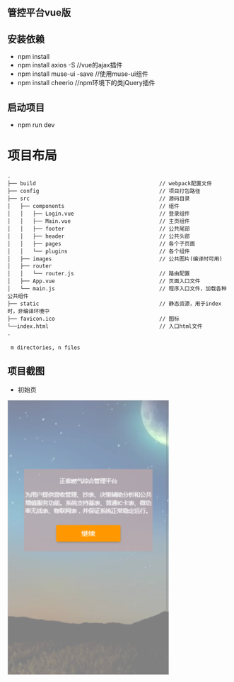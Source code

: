 ## 管控平台vue版

## 安装依赖
* npm install
* npm install axios -S //vue的ajax插件
* npm install muse-ui -save  //使用muse-ui组件
* npm install cheerio	//npm环境下的类jQuery插件

## 启动项目
* npm run dev

# 项目布局

```
.
├── build                                       // webpack配置文件
├── config                                      // 项目打包路径
├── src                                         // 源码目录
│   ├── components                              // 组件
│   │   ├── Login.vue                           // 登录组件
│   │   ├── Main.vue                            // 主页组件
│   │   ├── footer 								// 公共尾部
│   │   ├── header 								// 公共头部
│   │   ├── pages 								// 各个子页面
│   │   └── plugins 							// 各个组件
│   ├── images                                  // 公共图片(编译时可用)
│   ├── router
│   │   └── router.js                           // 路由配置
│   ├── App.vue                                 // 页面入口文件
│   └── main.js                                 // 程序入口文件，加载各种公共组件
├── static                                      // 静态资源，用于index时，非编译环境中
├── favicon.ico                                 // 图标
└──index.html                                  	// 入口html文件
.

 m directories, n files
```

## 项目截图
* 初始页
<img src="https://github.com/joshinrai/Vue-Mobile-Web/blob/master/static/images/index.png" width="365" height="619"/> 
